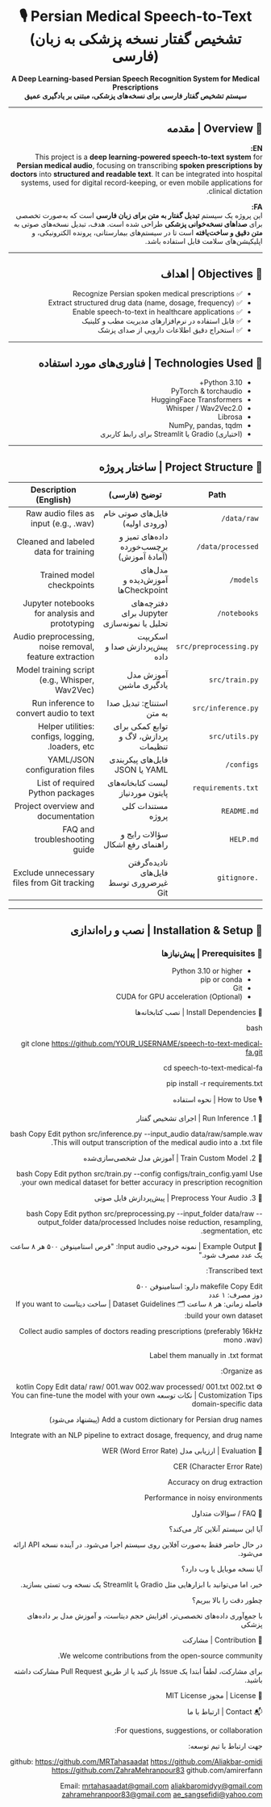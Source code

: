 <!-- Title and Badges -->
<h1 align="center">🎙️ Persian Medical Speech-to-Text (تشخیص گفتار نسخه پزشکی به زبان فارسی)</h1>

<p align="center">
  <b>A Deep Learning-based Persian Speech Recognition System for Medical Prescriptions</b><br>
  <b>سیستم تشخیص گفتار فارسی برای نسخه‌های پزشکی، مبتنی بر یادگیری عمیق</b>
</p>
<div dir="rtl">

---

## 🧠 Overview | مقدمه

**EN:**  
This project is a **deep learning-powered speech-to-text system** for **Persian medical audio**, focusing on transcribing **spoken prescriptions by doctors** into **structured and readable text**. It can be integrated into hospital systems, used for digital record-keeping, or even mobile applications for clinical dictation.

**FA:**  
این پروژه یک سیستم **تبدیل گفتار به متن برای زبان فارسی** است که به‌صورت تخصصی برای **صداهای نسخه‌خوانی پزشکی** طراحی شده است. هدف، تبدیل نسخه‌های صوتی به **متن دقیق و ساخت‌یافته** است تا در سیستم‌های بیمارستانی، پرونده الکترونیکی، و اپلیکیشن‌های سلامت قابل استفاده باشد.

---

## 🎯 Objectives | اهداف

- ✅ Recognize Persian spoken medical prescriptions  
- ✅ Extract structured drug data (name, dosage, frequency)  
- ✅ Enable speech-to-text in healthcare applications  
- ✅ قابل استفاده در نرم‌افزارهای مدیریت مطب و کلینیک  
- ✅ استخراج دقیق اطلاعات دارویی از صدای پزشک  

---

## 🧰 Technologies Used | فناوری‌های مورد استفاده

- Python 3.10+
- PyTorch & torchaudio
- HuggingFace Transformers
- Whisper / Wav2Vec2.0
- Librosa
- NumPy, pandas, tqdm
- (اختیاری) Gradio یا Streamlit برای رابط کاربری

---

## 🧱 Project Structure | ساختار پروژه


<table>
  <thead>
    <tr>
      <th>Path</th>
      <th>توضیح (فارسی)</th>
      <th>Description (English)</th>
    </tr>
  </thead>
  <tbody>
    <tr>
      <td><code>data/raw/</code></td>
      <td>فایل‌های صوتی خام (ورودی اولیه)</td>
      <td>Raw audio files as input (e.g., .wav)</td>
    </tr>
    <tr>
      <td><code>data/processed/</code></td>
      <td>داده‌های تمیز و برچسب‌خورده (آمادهٔ آموزش)</td>
      <td>Cleaned and labeled data for training</td>
    </tr>
    <tr>
      <td><code>models/</code></td>
      <td>مدل‌های آموزش‌دیده و Checkpointها</td>
      <td>Trained model checkpoints</td>
    </tr>
    <tr>
      <td><code>notebooks/</code></td>
      <td>دفترچه‌های Jupyter برای تحلیل یا نمونه‌سازی</td>
      <td>Jupyter notebooks for analysis and prototyping</td>
    </tr>
    <tr>
      <td><code>src/preprocessing.py</code></td>
      <td>اسکریپت پیش‌پردازش صدا و داده</td>
      <td>Audio preprocessing, noise removal, feature extraction</td>
    </tr>
    <tr>
      <td><code>src/train.py</code></td>
      <td>آموزش مدل یادگیری ماشین</td>
      <td>Model training script (e.g., Whisper, Wav2Vec)</td>
    </tr>
    <tr>
      <td><code>src/inference.py</code></td>
      <td>استنتاج: تبدیل صدا به متن</td>
      <td>Run inference to convert audio to text</td>
    </tr>
    <tr>
      <td><code>src/utils.py</code></td>
      <td>توابع کمکی برای پردازش، لاگ و تنظیمات</td>
      <td>Helper utilities: configs, logging, loaders, etc.</td>
    </tr>
    <tr>
      <td><code>configs/</code></td>
      <td>فایل‌های پیکربندی YAML یا JSON</td>
      <td>YAML/JSON configuration files</td>
    </tr>
    <tr>
      <td><code>requirements.txt</code></td>
      <td>لیست کتابخانه‌های پایتون موردنیاز</td>
      <td>List of required Python packages</td>
    </tr>
    <tr>
      <td><code>README.md</code></td>
      <td>مستندات کلی پروژه</td>
      <td>Project overview and documentation</td>
    </tr>
    <tr>
      <td><code>HELP.md</code></td>
      <td>سؤالات رایج و راهنمای رفع اشکال</td>
      <td>FAQ and troubleshooting guide</td>
    </tr>
    <tr>
      <td><code>.gitignore</code></td>
      <td>نادیده‌گرفتن فایل‌های غیرضروری توسط Git</td>
      <td>Exclude unnecessary files from Git tracking</td>
    </tr>
  </tbody>
</table>

---

## 🚀 Installation & Setup | نصب و راه‌اندازی

### 📌 Prerequisites | پیش‌نیازها

- Python 3.10 or higher  
- pip or conda  
- Git  
- (Optional) CUDA for GPU acceleration  

 🔧 Install Dependencies | نصب کتابخانه‌ها

bash

git clone https://github.com/YOUR_USERNAME/speech-to-text-medical-fa.git

cd speech-to-text-medical-fa

pip install -r requirements.txt


🎙️ How to Use | نحوه استفاده

🔹 1. Run Inference | اجرای تشخیص گفتار

bash
Copy
Edit
python src/inference.py --input_audio data/raw/sample.wav
This will output transcription of the medical audio into a .txt file.

🔹 2. Train Custom Model | آموزش مدل شخصی‌سازی‌شده

bash
Copy
Edit
python src/train.py --config configs/train_config.yaml
Use your own medical dataset for better accuracy in prescription recognition.

🔹 3. Preprocess Your Audio | پیش‌پردازش فایل صوتی

bash
Copy
Edit
python src/preprocessing.py --input_folder data/raw --output_folder data/processed
Includes noise reduction, resampling, segmentation, etc.

💬 Example Output | نمونه خروجی
Input audio:
"قرص استامینوفن ۵۰۰ هر ۸ ساعت یک عدد مصرف شود."

Transcribed text:

makefile
Copy
Edit
دارو: استامینوفن ۵۰۰  
دوز مصرف: ۱ عدد  
فاصله زمانی: هر ۸ ساعت
🗂️ Dataset Guidelines | ساخت دیتاست
If you want to build your own dataset:

Collect audio samples of doctors reading prescriptions (preferably 16kHz mono .wav)

Label them manually in .txt format

Organize as:

kotlin
Copy
Edit
data/
  raw/
    001.wav
    002.wav
  processed/
    001.txt
    002.txt
⚙️ Customization Tips | نکات توسعه
You can fine-tune the model with your own domain-specific data

Add a custom dictionary for Persian drug names (پیشنهاد می‌شود)

Integrate with an NLP pipeline to extract dosage, frequency, and drug name

🧪 Evaluation | ارزیابی مدل
WER (Word Error Rate)

CER (Character Error Rate)

Accuracy on drug extraction

Performance in noisy environments

🙋 FAQ / سؤالات متداول
<div dir="rtl">

آیا این سیستم آنلاین کار می‌کند؟

در حال حاضر فقط به‌صورت آفلاین روی سیستم اجرا می‌شود. در آینده نسخه API ارائه می‌شود.

آیا نسخه موبایل یا وب دارد؟

خیر، اما می‌توانید با ابزارهایی مثل Gradio یا Streamlit یک نسخه وب تستی بسازید.

چطور دقت را بالا ببریم؟

با جمع‌آوری داده‌های تخصصی‌تر، افزایش حجم دیتاست، و آموزش مدل بر داده‌های پزشکی

</div>

🤝 Contribution | مشارکت

We welcome contributions from the open-source community.
<div dir="rtl">


برای مشارکت، لطفاً ابتدا یک Issue باز کنید یا از طریق Pull Request مشارکت داشته باشید.
</div>

📄 License | مجوز
MIT License

📬 Contact | ارتباط با ما

For questions, suggestions, or collaboration:

جهت ارتباط با تیم توسعه:

github:
https://github.com/MRTahasaadat
https://github.com/Aliakbar-omidi
https://github.com/ZahraMehranpour83
github.com/amirerfann


Email:
mrtahasaadat@gmail.com
aliakbaromidyy@gmail.com
zahramehranpoor83@gmail.com
ae_sangsefidi@yahoo.com
